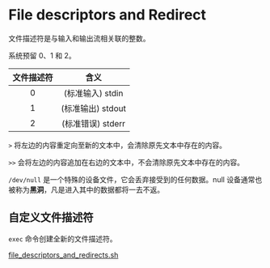 # File descriptors and Redirect

文件描述符是与输入和输出流相关联的整数。

系统预留 0、1 和 2。

| 文件描述符 |       含义        |
|:----------:|:---------------:|
|     0      | (标准输入) stdin  |
|     1      | (标准输出) stdout |
|     2      | (标准错误) stderr |

`>` 将左边的内容重定向至新的文本中，会清除原先文本中存在的内容。

`>>` 会将左边的内容追加在右边的文本中，不会清除原先文本中存在的内容。

`/dev/null` 是一个特殊的设备文件，它会丢弃接受到的任何数据。null 设备通常也被称为**黑洞**，凡是进入其中的数据都将一去不返。

## 自定义文件描述符

`exec` 命令创建全新的文件描述符。

[file_descriptors_and_redirects.sh](../script/file_descriptors_and_redirects.sh)

